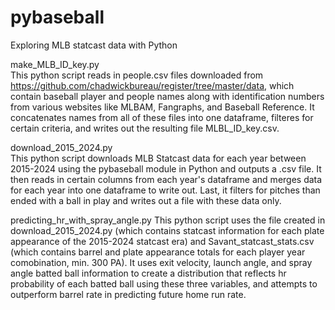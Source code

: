 # pybaseball
Exploring MLB statcast data with Python

make_MLB_ID_key.py  
This python script reads in people.csv files downloaded from https://github.com/chadwickbureau/register/tree/master/data, which contain baseball player and people names along with identification numbers from various websites like MLBAM, Fangraphs, and Baseball Reference. It concatenates names from all of these files into one dataframe, filteres for certain criteria, and writes out the resulting file MLBL_ID_key.csv.

download_2015_2024.py  
This python script downloads MLB Statcast data for each year between 2015-2024 using the pybaseball module in Python and outputs a .csv file. It then reads in certain columns from each year's dataframe and merges data for each year into one dataframe to write out. Last, it filters for pitches than ended with a ball in play and writes out a file with these data only.

predicting_hr_with_spray_angle.py
This python script uses the file created in download_2015_2024.py (which contains statcast information for each plate appearance of the 2015-2024 statcast era) and Savant_statcast_stats.csv (which contains barrel and plate appearance totals for each player year comobination, min. 300 PA). It uses exit velocity, launch angle, and spray angle batted ball information to create a distribution that reflects hr probability of each batted ball using these three variables, and attempts to outperform barrel rate in predicting future home run rate.
